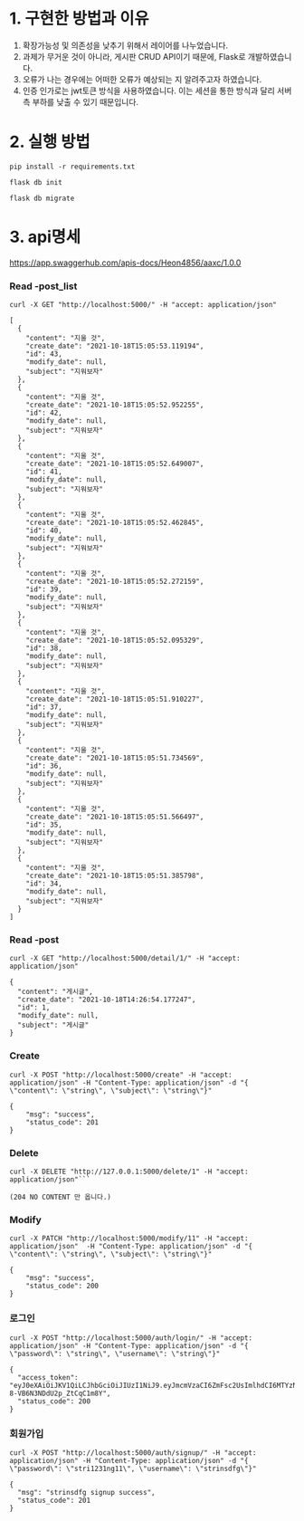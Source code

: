 # 1. 구현한 방법과 이유
1. 확장가능성 및 의존성을 낮추기 위해서 레이어를 나누었습니다.
2. 과제가 무거운 것이 아니라, 게시판 CRUD API이기 때문에, Flask로 개발하였습니다.
3. 오류가 나는 경우에는 어떠한 오류가 예상되는 지 알려주고자 하였습니다.
4. 인증 인가로는 jwt토큰 방식을 사용하였습니다. 이는 세션을 통한 방식과 달리 서버측 부하를 낮출 수 있기 때문입니다.



# 2. 실행 방법
```shell
pip install -r requirements.txt
```
```shell
flask db init
```
```shell
flask db migrate
```


# 3. api명세
https://app.swaggerhub.com/apis-docs/Heon4856/aaxc/1.0.0


### Read -post_list
```shell
curl -X GET "http://localhost:5000/" -H "accept: application/json"

[
  {
    "content": "지울 것",
    "create_date": "2021-10-18T15:05:53.119194",
    "id": 43,
    "modify_date": null,
    "subject": "지워보자"
  },
  {
    "content": "지울 것",
    "create_date": "2021-10-18T15:05:52.952255",
    "id": 42,
    "modify_date": null,
    "subject": "지워보자"
  },
  {
    "content": "지울 것",
    "create_date": "2021-10-18T15:05:52.649007",
    "id": 41,
    "modify_date": null,
    "subject": "지워보자"
  },
  {
    "content": "지울 것",
    "create_date": "2021-10-18T15:05:52.462845",
    "id": 40,
    "modify_date": null,
    "subject": "지워보자"
  },
  {
    "content": "지울 것",
    "create_date": "2021-10-18T15:05:52.272159",
    "id": 39,
    "modify_date": null,
    "subject": "지워보자"
  },
  {
    "content": "지울 것",
    "create_date": "2021-10-18T15:05:52.095329",
    "id": 38,
    "modify_date": null,
    "subject": "지워보자"
  },
  {
    "content": "지울 것",
    "create_date": "2021-10-18T15:05:51.910227",
    "id": 37,
    "modify_date": null,
    "subject": "지워보자"
  },
  {
    "content": "지울 것",
    "create_date": "2021-10-18T15:05:51.734569",
    "id": 36,
    "modify_date": null,
    "subject": "지워보자"
  },
  {
    "content": "지울 것",
    "create_date": "2021-10-18T15:05:51.566497",
    "id": 35,
    "modify_date": null,
    "subject": "지워보자"
  },
  {
    "content": "지울 것",
    "create_date": "2021-10-18T15:05:51.385798",
    "id": 34,
    "modify_date": null,
    "subject": "지워보자"
  }
]
```

### Read -post

```shell
curl -X GET "http://localhost:5000/detail/1/" -H "accept: application/json"
```

```shell
{
  "content": "게시글",
  "create_date": "2021-10-18T14:26:54.177247",
  "id": 1,
  "modify_date": null,
  "subject": "게시글"
}
```

### Create
```shell
curl -X POST "http://localhost:5000/create" -H "accept: application/json" -H "Content-Type: application/json" -d "{ \"content\": \"string\", \"subject\": \"string\"}"
```
```shell
{
    "msg": "success",
    "status_code": 201
}
```

### Delete
```shell
curl -X DELETE "http://127.0.0.1:5000/delete/1" -H "accept: application/json"```
```
```shell
(204 NO CONTENT 만 옵니다.)
```

### Modify
```shell
curl -X PATCH "http://localhost:5000/modify/11" -H "accept: application/json"  -H "Content-Type: application/json" -d "{ \"content\": \"string\", \"subject\": \"string\"}"
```
```shell
{
    "msg": "success",
    "status_code": 200
}
```

### 로그인
```shell
curl -X POST "http://localhost:5000/auth/login/" -H "accept: application/json" -H "Content-Type: application/json" -d "{ \"password\": \"string\", \"username\": \"string\"}"
```

```shell
{
  "access_token": "eyJ0eXAiOiJKV1QiLCJhbGciOiJIUzI1NiJ9.eyJmcmVzaCI6ZmFsc2UsImlhdCI6MTYzNDU0MzY4MSwianRpIjoiMTE3NzcyMmUtNmQ0MS00M2Y2LTg5YTktZGI0YTBlYTZlZmEwIiwidHlwZSI6ImFjY2VzcyIsInN1YiI6NCwibmJmIjoxNjM0NTQzNjgxLCJleHAiOjE2MzQ1NDQ1ODF9.-22JE3F9LySXfKdKByS-8-VB6N3NDdU2p_ZtCqC1m8Y",
  "status_code": 200
}
```

### 회원가입
```shell
curl -X POST "http://localhost:5000/auth/signup/" -H "accept: application/json" -H "Content-Type: application/json" -d "{ \"password\": \"stri1231ng11\", \"username\": \"strinsdfg\"}"
```
```shell
{
  "msg": "strinsdfg signup success",
  "status_code": 201
}
```

